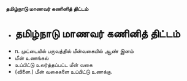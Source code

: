 **தமிழ்நாடு மாணவர் கணினித் திட்டம்**
- # தமிழ்நாடு மாணவர் கணினித் திட்டம்
- n. முட்டையில் பருவத்தில் மீன்வகையில் ஆண் இனம்
- மீன் உணங்கல்
- உப்பிட்டு உலர்த்தப்பட்ட மீன் வகை
- (வினை.) மீன் வகைகளை உப்பிட்டு உணக்கு.

